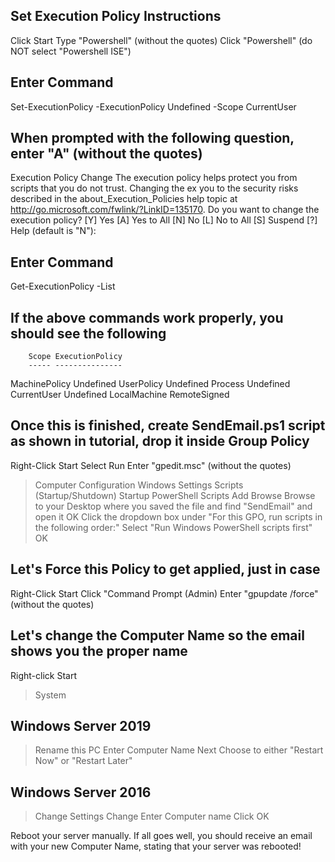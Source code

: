 ## Set Execution Policy Instructions ##
Click Start
Type "Powershell" (without the quotes)
Click "Powershell" (do NOT select "Powershell ISE")

## Enter Command ##
Set-ExecutionPolicy -ExecutionPolicy Undefined -Scope CurrentUser

## When prompted with the following question, enter "A" (without the quotes)

Execution Policy Change
The execution policy helps protect you from scripts that you do not trust. Changing the ex
you to the security risks described in the about_Execution_Policies help topic at
http://go.microsoft.com/fwlink/?LinkID=135170. Do you want to change the execution policy?
[Y] Yes  [A] Yes to All  [N] No  [L] No to All  [S] Suspend  [?] Help (default is "N"):

## Enter Command ##
Get-ExecutionPolicy -List

## If the above commands work properly, you should see the following ##

        Scope ExecutionPolicy
        ----- ---------------
MachinePolicy       Undefined
   UserPolicy       Undefined
      Process       Undefined
  CurrentUser       Undefined
 LocalMachine    RemoteSigned
 
 
 ## Once this is finished, create SendEmail.ps1 script as shown in tutorial, drop it inside Group Policy ##
 
 Right-Click Start
 Select Run
 Enter "gpedit.msc" (without the quotes)
> Computer Configuration
> Windows Settings
> Scripts (Startup/Shutdown)
> Startup
> PowerShell Scripts
> Add
> Browse
> Browse to your Desktop where you saved the file and find "SendEmail" and open it
> OK
> Click the dropdown box under "For this GPO, run scripts in the following order:"
> Select "Run Windows PowerShell scripts first"
> OK

## Let's Force this Policy to get applied, just in case ##
Right-Click Start
Click "Command Prompt (Admin)
Enter "gpupdate /force" (without the quotes)

## Let's change the Computer Name so the email shows you the proper name ##
Right-click Start
> System
## Windows Server 2019 ##
> Rename this PC
> Enter Computer Name
> Next
> Choose to either "Restart Now" or "Restart Later"
## Windows Server 2016 ##
> Change Settings
> Change
> Enter Computer name
> Click OK

Reboot your server manually. If all goes well, you should receive an email with your new Computer Name, stating that your server was rebooted!

